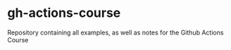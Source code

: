 # gh-actions-course
Repository containing all examples, as well as notes for the Github Actions Course  
